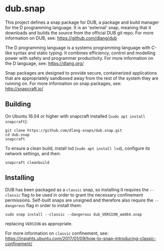 dub.snap
========

This project defines a snap package for DUB, a package and build manager
for the D programming language.  It is an 'external' snap, meaning that
it downloads and builds the source from the official DUB git repo.  For
more information on DUB, see: https://github.com/dlang/dub

The D programming language is a systems programming language with C-like
syntax and static typing.  It combines efficiency, control and modelling
power with safety and programmer productivity.  For more information on
the D language, see: https://dlang.org/

Snap packages are designed to provide secure, containerized applications
that are appropriately sandboxed away from the rest of the system they
are running on.  For more information on snap packages, see:
http://snapcraft.io/


Building
--------

On Ubuntu 16.04 or higher with snapcraft installed
(`sudo apt install snapcraft`):

    git clone https://github.com/dlang-snaps/dub.snap.git
    cd dub.snap
    snapcraft

To ensure a clean build, install lxd (`sudo apt install lxd`), configure
its network settings, and then:

    snapcraft cleanbuild


Installing
----------

DUB has been packaged as a `classic` snap, so installing it requires the
`--classic` flag to be used in order to grant the necessary confinement
permissions.  Self-built snaps are unsigned and therefore also require
the `--dangerous` flag in order to install them:

    sudo snap install --classic --dangerous dub_VERSION_amd64.snap

replacing `VERSION` as appropriate.

For more information on `classic` confinement, see:
https://insights.ubuntu.com/2017/01/09/how-to-snap-introducing-classic-confinement/
